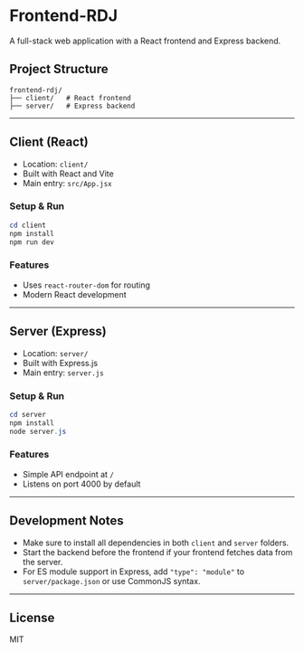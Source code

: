 # Frontend-RDJ

A full-stack web application with a React frontend and Express backend.

## Project Structure

```
frontend-rdj/
├── client/   # React frontend
├── server/   # Express backend
```

---

## Client (React)

- Location: `client/`
- Built with React and Vite
- Main entry: `src/App.jsx`

### Setup & Run

```powershell or
cd client
npm install
npm run dev
```

### Features

- Uses `react-router-dom` for routing
- Modern React development

---

## Server (Express)

- Location: `server/`
- Built with Express.js
- Main entry: `server.js`

### Setup & Run

```powershell
cd server
npm install
node server.js
```

### Features

- Simple API endpoint at `/`
- Listens on port 4000 by default

---

## Development Notes

- Make sure to install all dependencies in both `client` and `server` folders.
- Start the backend before the frontend if your frontend fetches data from the server.
- For ES module support in Express, add `"type": "module"` to `server/package.json` or use CommonJS syntax.

---

## License

MIT
